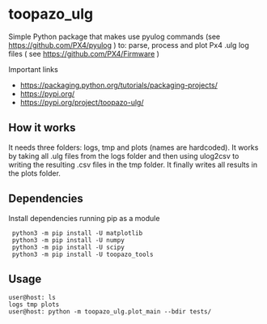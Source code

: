 # toopazo_ulg
Simple Python package that makes use pyulog commands
(see https://github.com/PX4/pyulog ) to: parse, process and plot
Px4 .ulg log files ( see https://github.com/PX4/Firmware )

Important links
- https://packaging.python.org/tutorials/packaging-projects/
- https://pypi.org/
- https://pypi.org/project/toopazo-ulg/

## How it works
It needs three folders: logs, tmp and plots (names are hardcoded).
It works by taking all .ulg files from the logs folder and then using
ulog2csv to writing the resulting .csv files in the tmp folder.
It finally writes all results in the plots folder.

## Dependencies
Install dependencies running pip as a module
```
 python3 -m pip install -U matplotlib
 python3 -m pip install -U numpy
 python3 -m pip install -U scipy
 python3 -m pip install -U toopazo_tools
```

## Usage
```
user@host: ls
logs tmp plots
user@host: python -m toopazo_ulg.plot_main --bdir tests/
```
